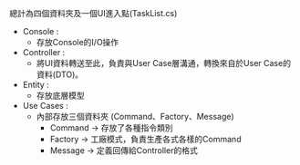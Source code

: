 總計為四個資料夾及一個UI進入點(TaskList.cs)   
- Console    :   
  - 存放Console的I/O操作  
- Controller :  
  - 將UI資料轉送至此，負責與User Case層溝通，轉換來自於User Case的資料(DTO)。  
- Entity     :  
  - 存放底層模型  
- Use Cases  :  
  - 內部存放三個資料夾 (Command、Factory、Message)  
    - Command -> 存放了各種指令類別  
    - Factory -> 工廠模式，負責生產各式各樣的Command  
    - Message -> 定義回傳給Controller的格式  

